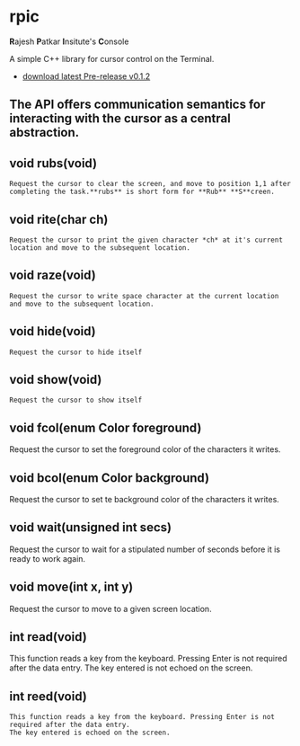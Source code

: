 # rpic
**R**ajesh **P**atkar **I**nsitute's **C**onsole

A simple C++ library for cursor control on the Terminal. 


* [download latest Pre-release v0.1.2](https://github.com/RajeshPatkarInstitute/RpISE-Terminal/releases/tag/v0.1.2)


## The API offers communication semantics for interacting with the cursor as a central abstraction.
## void rubs(void) 

    Request the cursor to clear the screen, and move to position 1,1 after completing the task.**rubs** is short form for **Rub** **S**creen.

## void rite(char ch)

    Request the cursor to print the given character *ch* at it's current location and move to the subsequent location.
## void raze(void)

    Request the cursor to write space character at the current location and move to the subsequent location.

## void hide(void)

    Request the cursor to hide itself

## void show(void)

    Request the cursor to show itself

## void fcol(enum Color foreground)

   Request the cursor to set the foreground color of the characters it writes. 

## void bcol(enum Color background)

   Request the cursor to set te background color of the characters it writes.

## void wait(unsigned int secs)

   Request the cursor to wait for a stipulated number of seconds before it is ready to work again.

## void move(int x, int y)

   Request the cursor to move to a given screen location.

## int read(void)

   This function reads a key from the keyboard. Pressing Enter is not required after the data entry. 
   The key entered is not echoed on the screen.

## int reed(void)

    This function reads a key from the keyboard. Pressing Enter is not required after the data entry. 
    The key entered is echoed on the screen.
